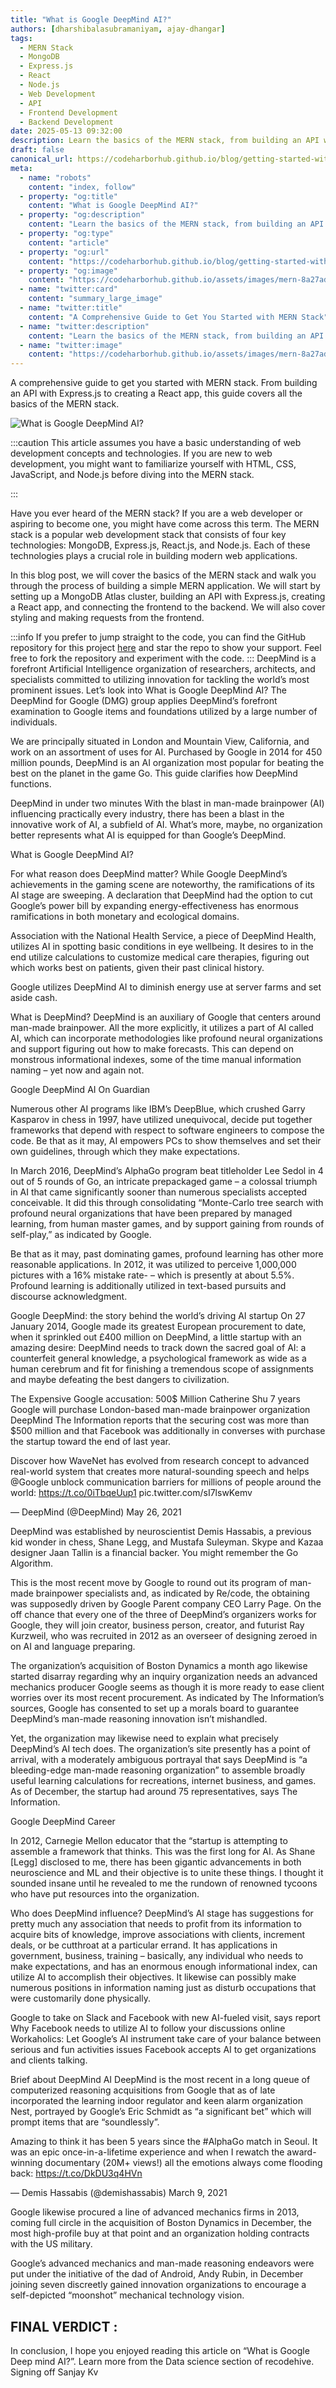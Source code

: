 ```yaml
---
title: "What is Google DeepMind AI?"
authors: [dharshibalasubramaniyam, ajay-dhangar]
tags:
  - MERN Stack
  - MongoDB
  - Express.js
  - React
  - Node.js
  - Web Development
  - API
  - Frontend Development
  - Backend Development
date: 2025-05-13 09:32:00
description: Learn the basics of the MERN stack, from building an API with Express.js to creating a React app. This guide covers prerequisites, configuring MongoDB Atlas, styling, and more.
draft: false
canonical_url: https://codeharborhub.github.io/blog/getting-started-with-mern
meta:
  - name: "robots"
    content: "index, follow"
  - property: "og:title"
    content: "What is Google DeepMind AI?"
  - property: "og:description"
    content: "Learn the basics of the MERN stack, from building an API with Express.js to creating a React app. This guide covers prerequisites, configuring MongoDB Atlas, styling, and more."
  - property: "og:type"
    content: "article"
  - property: "og:url"
    content: "https://codeharborhub.github.io/blog/getting-started-with-mern"
  - property: "og:image"
    content: "https://codeharborhub.github.io/assets/images/mern-8a27add30515e58f789f89a4c9072818.jpg"
  - name: "twitter:card"
    content: "summary_large_image"
  - name: "twitter:title"
    content: "A Comprehensive Guide to Get You Started with MERN Stack"
  - name: "twitter:description"
    content: "Learn the basics of the MERN stack, from building an API with Express.js to creating a React app. This guide covers prerequisites, configuring MongoDB Atlas, styling, and more."
  - name: "twitter:image"
    content: "https://codeharborhub.github.io/assets/images/mern-8a27add30515e58f789f89a4c9072818.jpg"
---
```


A comprehensive guide to get you started with MERN stack. From building an API with Express.js to creating a React app, this guide covers all the basics of the MERN stack.

<!-- truncate -->

![What is Google DeepMind AI?](./mern.jpg)

:::caution
This article assumes you have a basic understanding of web development concepts and technologies. If you are new to web development, you might want to familiarize yourself with HTML, CSS, JavaScript, and Node.js before diving into the MERN stack.

:::

Have you ever heard of the MERN stack? If you are a web developer or aspiring to become one, you might have come across this term. The MERN stack is a popular web development stack that consists of four key technologies: MongoDB, Express.js, React.js, and Node.js. Each of these technologies plays a crucial role in building modern web applications.

In this blog post, we will cover the basics of the MERN stack and walk you through the process of building a simple MERN application. We will start by setting up a MongoDB Atlas cluster, building an API with Express.js, creating a React app, and connecting the frontend to the backend. We will also cover styling and making requests from the frontend.

:::info
If you prefer to jump straight to the code, you can find the GitHub repository for this project [here](https://github.com/AMS003010/SimpleMernApp) and star the repo to show your support. Feel free to fork the repository and experiment with the code.
:::
DeepMind is a forefront Artificial Intelligence organization of researchers, architects, and specialists committed to utilizing innovation for tackling the world’s most prominent issues. Let’s look into What is Google DeepMind AI? The DeepMind for Google (DMG) group applies DeepMind’s forefront examination to Google items and foundations utilized by a large number of individuals. 

We are principally situated in London and Mountain View, California, and work on an assortment of uses for AI. Purchased by Google in 2014 for 450 million pounds, DeepMind is an AI organization most popular for beating the best on the planet in the game Go. This guide clarifies how DeepMind functions. 

DeepMind in under two minutes 
With the blast in man-made brainpower (AI) influencing practically every industry, there has been a blast in the innovative work of AI, a subfield of AI. What’s more, maybe, no organization better represents what AI is equipped for than Google’s DeepMind. 

What is Google DeepMind AI?

For what reason does DeepMind matter? 
While Google DeepMind’s achievements in the gaming scene are noteworthy, the ramifications of its AI stage are sweeping. A declaration that DeepMind had the option to cut Google’s power bill by expanding energy-effectiveness has enormous ramifications in both monetary and ecological domains. 

Association with the National Health Service, a piece of DeepMind Health, utilizes AI in spotting basic conditions in eye wellbeing. It desires to in the end utilize calculations to customize medical care therapies, figuring out which works best on patients, given their past clinical history. 

Google utilizes DeepMind AI to diminish energy use at server farms and set aside cash.

What is DeepMind? 
DeepMind is an auxiliary of Google that centers around man-made brainpower. All the more explicitly, it utilizes a part of AI called AI, which can incorporate methodologies like profound neural organizations and support figuring out how to make forecasts. This can depend on monstrous informational indexes, some of the time manual information naming – yet now and again not. 

Google DeepMind AI On Guardian

Numerous other AI programs like IBM’s DeepBlue, which crushed Garry Kasparov in chess in 1997, have utilized unequivocal, decide put together frameworks that depend with respect to software engineers to compose the code. Be that as it may, AI empowers PCs to show themselves and set their own guidelines, through which they make expectations. 

In March 2016, DeepMind’s AlphaGo program beat titleholder Lee Sedol in 4 out of 5 rounds of Go, an intricate prepackaged game – a colossal triumph in AI that came significantly sooner than numerous specialists accepted conceivable. It did this through consolidating “Monte-Carlo tree search with profound neural organizations that have been prepared by managed learning, from human master games, and by support gaining from rounds of self-play,” as indicated by Google. 

Be that as it may, past dominating games, profound learning has other more reasonable applications. In 2012, it was utilized to perceive 1,000,000 pictures with a 16% mistake rate- – which is presently at about 5.5%. Profound learning is additionally utilized in text-based pursuits and discourse acknowledgment. 

Google DeepMind: the story behind the world’s driving AI startup 
On 27 January 2014, Google made its greatest European procurement to date, when it sprinkled out £400 million on DeepMind, a little startup with an amazing desire:  DeepMind needs to track down the sacred goal of AI: a counterfeit general knowledge, a psychological framework as wide as a human cerebrum and fit for finishing a tremendous scope of assignments and maybe defeating the best dangers to civilization. 

 The Expensive Google accusation: 500$ Million
Catherine Shu 7 years Google will purchase London-based man-made brainpower organization DeepMind The Information reports that the securing cost was more than $500 million and that Facebook was additionally in converses with purchase the startup toward the end of last year.

Discover how WaveNet has evolved from research concept to advanced real-world system that creates more natural-sounding speech and helps @Google unblock communication barriers for millions of people around the world: https://t.co/0iTbqeUup1 pic.twitter.com/sI7lswKemv

— DeepMind (@DeepMind) May 26, 2021

DeepMind was established by neuroscientist Demis Hassabis, a previous kid wonder in chess, Shane Legg, and Mustafa Suleyman. Skype and Kazaa designer Jaan Tallin is a financial backer. You might remember the Go Algorithm.

This is the most recent move by Google to round out its program of man-made brainpower specialists and, as indicated by Re/code, the obtaining was supposedly driven by Google Parent company CEO Larry Page. On the off chance that every one of the three of DeepMind’s organizers works for Google, they will join creator, business person, creator, and futurist Ray Kurzweil, who was recruited in 2012 as an overseer of designing zeroed in on AI and language preparing. 

The organization’s acquisition of Boston Dynamics a month ago likewise started disarray regarding why an inquiry organization needs an advanced mechanics producer Google seems as though it is more ready to ease client worries over its most recent procurement. As indicated by The Information’s sources, Google has consented to set up a morals board to guarantee DeepMind’s man-made reasoning innovation isn’t mishandled. 

Yet, the organization may likewise need to explain what precisely DeepMind’s AI tech does. The organization’s site presently has a point of arrival, with a moderately ambiguous portrayal that says DeepMind is “a bleeding-edge man-made reasoning organization” to assemble broadly useful learning calculations for recreations, internet business, and games. As of December, the startup had around 75 representatives, says The Information. 

 Google DeepMind Career

In 2012, Carnegie Mellon educator that the “startup is attempting to assemble a framework that thinks. This was the first long for AI. As Shane [Legg] disclosed to me, there has been gigantic advancements in both neuroscience and ML and their objective is to unite these things. I thought it sounded insane until he revealed to me the rundown of renowned tycoons who have put resources into the organization.

Who does DeepMind influence? 
DeepMind’s AI stage has suggestions for pretty much any association that needs to profit from its information to acquire bits of knowledge, improve associations with clients, increment deals, or be cutthroat at a particular errand. It has applications in government, business, training – basically, any individual who needs to make expectations, and has an enormous enough informational index, can utilize AI to accomplish their objectives. It likewise can possibly make numerous positions in information naming just as disturb occupations that were customarily done physically. 

Google to take on Slack and Facebook with new AI-fueled visit, says report Why Facebook needs to utilize AI to follow your discussions online Workaholics: Let Google’s AI instrument take care of your balance between serious and fun activities issues Facebook accepts AI to get organizations and clients talking.

Brief about DeepMind AI
DeepMind is the most recent in a long queue of computerized reasoning acquisitions from Google that as of late incorporated the learning indoor regulator and keen alarm organization Nest, portrayed by Google’s Eric Schmidt as “a significant bet” which will prompt items that are “soundlessly”.

Amazing to think it has been 5 years since the #AlphaGo match in Seoul. It was an epic once-in-a-lifetime experience and when I rewatch the award-winning documentary (20M+ views!) all the emotions always come flooding back: https://t.co/DkDU3q4HVn

— Demis Hassabis (@demishassabis) March 9, 2021

Google likewise procured a line of advanced mechanics firms in 2013, coming full circle in the acquisition of Boston Dynamics in December, the most high-profile buy at that point and an organization holding contracts with the US military. 

Google’s advanced mechanics and man-made reasoning endeavors were put under the initiative of the dad of Android, Andy Rubin, in December joining seven discreetly gained innovation organizations to encourage a self-depicted “moonshot” mechanical technology vision.

## FINAL VERDICT :
In conclusion, I hope you enjoyed reading this article on “What is Google Deep mind AI?”. Learn more from the Data science section of recodehive. Signing off Sanjay Kv
